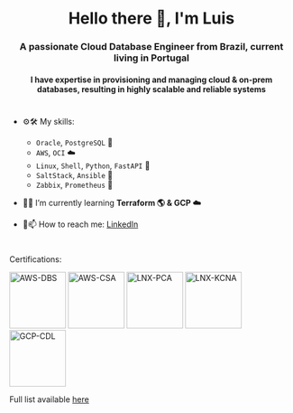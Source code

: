 <h1 align="center">Hello there 👋, I'm Luis</h1>
<h3 align="center">A passionate Cloud Database Engineer from Brazil, current living in Portugal</h3>

<h4 align="center">I have expertise in provisioning and managing cloud & on-prem databases, resulting in highly scalable and reliable systems</h4>

<h1></h1>

- ⚙️🛠️ My skills:
  - `Oracle`, `PostgreSQL` 🐘
  - `AWS`, `OCI` ☁️
  - `Linux`, `Shell`, `Python`, `FastAPI` 🔨
  - `SaltStack`, `Ansible` 🧂
  - `Zabbix`, `Prometheus` 🔬

- 🧠🌱 I’m currently learning **Terraform 🌎 & GCP ☁️**
<!--
- 👨‍💻 All of my projects are available at [www.luishenriquejm.me/portfolio](https://www.luishenriquejm.me/portfolio)
- 📝 I regularly write articles on [www.databasedungeon.com](https://www.databasedungeon.com)

- 📄 Know about my experiences [www.luishenriquejm.me/cv](https://www.luishenriquejm.me/cv)
-->
- 📮📫 How to reach me: [LinkedIn](https://www.linkedin.com/in/luishenriquejm)

<h1></h1>

Certifications:
<p>
  <a href="https://www.credly.com/badges/229714a7-589b-43e1-aad8-628b6741b59b"><img src="https://images.credly.com/size/680x680/images/885d38e4-55c0-4c35-b4ed-694e2b26be6c/image.png"      alt="AWS-DBS"  width="100" height="100"/></a>
  <a href="https://www.credly.com/badges/b245bdbe-c956-489d-b61e-84ddde49c94f"><img src="https://images.credly.com/size/680x680/images/0e284c3f-5164-4b21-8660-0d84737941bc/image.png"      alt="AWS-CSA"  width="100" height="100"/></a>
  <a href="https://www.credly.com/badges/e8d13240-5a82-4f31-8430-fd53400f1cfa"><img src="https://images.credly.com/size/680x680/images/c34436dc-1cfd-4125-a862-35f9c86ca17f/image.png"      alt="LNX-PCA"  width="100" height="100"/></a>
  <a href="https://www.credly.com/badges/fb49b9fa-7049-46f5-acea-5105bc1c38d3"><img src="https://images.credly.com/size/680x680/images/f28f1d88-428a-47f6-95b5-7da1dd6c1000/KCNA_badge.png" alt="LNX-KCNA" width="100" height="100"/></a>
  <a href="https://www.credly.com/badges/dcbcaaa8-aad5-44b1-9854-21718c14e9a0"><img src="https://images.credly.com/size/680x680/images/44994cda-b5b0-44cb-9a6d-d29b57163073/image.png"      alt="GCP-CDL"  width="100" height="100"/></a>   
</p>

Full list available [here](certification-full-list.md)

<!--
**luishenriquejm/luishenriquejm** is a ✨ _special_ ✨ repository because its `README.md` (this file) appears on your GitHub profile.

Here are some ideas to get you started:

- 🔭 I’m currently working on ...
- 🌱 I’m currently learning ...
- 👯 I’m looking to collaborate on ...
- 🤔 I’m looking for help with ...
- 💬 Ask me about ...
- 📫 How to reach me: ...
- 😄 Pronouns: ...
- ⚡ Fun fact: ...
-->
